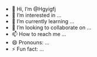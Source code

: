 - 👋 Hi, I’m @Hgyigfj
- 👀 I’m interested in ...
- 🌱 I’m currently learning ...
- 💞️ I’m looking to collaborate on ...
- 📫 How to reach me ...
- 😄 Pronouns: ...
- ⚡ Fun fact: ...

<!---
Hgyigfj/Hgyigfj is a ✨ special ✨ repository because its `README.md` (this file) appears on your GitHub profile.
You can click the Preview link to take a look at your changes.
